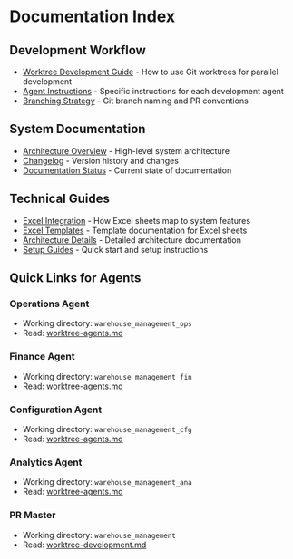 # Documentation Index

## Development Workflow
- [Worktree Development Guide](./worktree-development.md) - How to use Git worktrees for parallel development
- [Agent Instructions](./worktree-agents.md) - Specific instructions for each development agent
- [Branching Strategy](./BRANCHING_STRATEGY.md) - Git branch naming and PR conventions

## System Documentation
- [Architecture Overview](./ARCHITECTURE.md) - High-level system architecture
- [Changelog](./CHANGELOG.md) - Version history and changes
- [Documentation Status](./DOCUMENTATION_STATUS.md) - Current state of documentation

## Technical Guides
- [Excel Integration](./excel-to-system-mapping.md) - How Excel sheets map to system features
- [Excel Templates](./excel-templates/) - Template documentation for Excel sheets
- [Architecture Details](./architecture/) - Detailed architecture documentation
- [Setup Guides](./setup/) - Quick start and setup instructions

## Quick Links for Agents

### Operations Agent
- Working directory: `warehouse_management_ops`
- Read: [worktree-agents.md](./worktree-agents.md#operations-agent)

### Finance Agent  
- Working directory: `warehouse_management_fin`
- Read: [worktree-agents.md](./worktree-agents.md#finance-agent)

### Configuration Agent
- Working directory: `warehouse_management_cfg`
- Read: [worktree-agents.md](./worktree-agents.md#configuration-agent)

### Analytics Agent
- Working directory: `warehouse_management_ana`
- Read: [worktree-agents.md](./worktree-agents.md#analytics-agent)

### PR Master
- Working directory: `warehouse_management`
- Read: [worktree-development.md](./worktree-development.md)